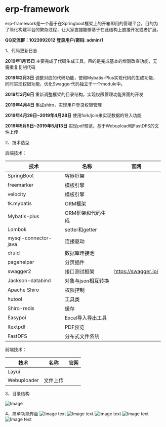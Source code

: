 # erp-framework

erp-framework是一个基于在Springboot框架上的开箱即用的管理平台，目的为了简化构建平台的繁杂过程，让大家直接能够基于在此结构上直接开发或者扩展。

**QQ交流群：1023992012**
**登录用户/密码: admin/1**

1、代码更新日志

**2019年1月15日**
主要完成了代码生成工具，目的是完成基本的增删改查功能，无需重复复制代码

**2019年2月3日**
调整对应的代码功能，使用Mybatis-Plus实现代码的生成功能，同时实现权限功能，优化Swagger代码独立于一个module中。

**2019年3月6日**
重新调整框架的目录结构，实现权限管理功能界面的开发

**2019年4月4日**
集成shiro，实现用户登录权限管理

**2019年4月26日~2019年4月28日**
使用fork/join来实现数据的导入功能

**2019年5月5日~2019年5月13日**
实现pdf预览，基于Webupload和FastDFS的文件上传

2、技术选型

后端技术：

技术 |	名称 |	官网
------------ | ------------- | -------------
SpringBoot | 容器框架	|
freemarker | 模板引擎	|
velocity | 模板引擎	|
tk.mybatis | ORM框架	|
Mybatis-plus | ORM框架和代码生成	|
Lombok | setter和getter	|
mysql-connector-java | 连接驱动	|
druid | 数据库连接池	|
pagehelper | 分页插件	|
swagger2 | 接口测试框架 | https://swagger.io/
Jackson-databind | 对象与json相互转换	|
Apache Shiro | 权限控制	|
hutool | 工具类	|
Shiro-redis | 缓存	|
Easypoi | Excel导入导出工具	|
Itextpdf | PDF预览	|
FastDFS | 分布式文件系统	|

前端技术：

技术 |	名称 |	官网
------------ | ------------- | -------------
Layui | |
Webuploader | 文件上传 |

3、目录结构

![Image](https://github.com/chyanwu/erp-framework/blob/master/src/main/resources/image/catalogue.png)

4、简单功能界面
![Image text](https://github.com/chyanwu/erp-framework/blob/master/0.png)
![Image text](https://github.com/chyanwu/erp-framework/blob/master/1.png)
![Image text](https://github.com/chyanwu/erp-framework/blob/master/2.png)
![Image text](https://github.com/chyanwu/erp-framework/blob/master/3.png)
![Image text](https://github.com/chyanwu/erp-framework/blob/master/4.png)
